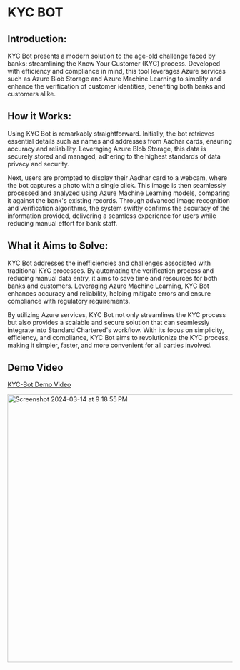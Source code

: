 # KYC BOT

## Introduction:

KYC Bot presents a modern solution to the age-old challenge faced by banks: streamlining the Know Your Customer (KYC) process. Developed with efficiency and compliance in mind, this tool leverages Azure services such as Azure Blob Storage and Azure Machine Learning to simplify and enhance the verification of customer identities, benefiting both banks and customers alike.

## How it Works:
Using KYC Bot is remarkably straightforward. Initially, the bot retrieves essential details such as names and addresses from Aadhar cards, ensuring accuracy and reliability. Leveraging Azure Blob Storage, this data is securely stored and managed, adhering to the highest standards of data privacy and security.

Next, users are prompted to display their Aadhar card to a webcam, where the bot captures a photo with a single click. This image is then seamlessly processed and analyzed using Azure Machine Learning models, comparing it against the bank's existing records. Through advanced image recognition and verification algorithms, the system swiftly confirms the accuracy of the information provided, delivering a seamless experience for users while reducing manual effort for bank staff.

## What it Aims to Solve:
KYC Bot addresses the inefficiencies and challenges associated with traditional KYC processes. By automating the verification process and reducing manual data entry, it aims to save time and resources for both banks and customers. Leveraging Azure Machine Learning, KYC Bot enhances accuracy and reliability, helping mitigate errors and ensure compliance with regulatory requirements.

By utilizing Azure services, KYC Bot not only streamlines the KYC process but also provides a scalable and secure solution that can seamlessly integrate into Standard Chartered's workflow. With its focus on simplicity, efficiency, and compliance, KYC Bot aims to revolutionize the KYC process, making it simpler, faster, and more convenient for all parties involved.

## Demo Video

[KYC-Bot Demo Video](https://www.youtube.com/watch?v=QctIwN5ejOY&ab_channel=SobinJohnson)

  <img width="600" alt="Screenshot 2024-03-14 at 9 18 55 PM" src="https://github.com/SobinJohnson/KYC-bot/assets/103770437/5e323104-e4b8-4a29-b53b-8ac90ddd1968">
